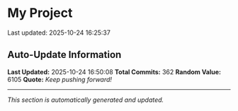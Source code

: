 # My Project


Last updated: 2025-10-24 16:25:37










































































































































































































































































































































































## Auto-Update Information

**Last Updated:** 2025-10-24 16:50:08
**Total Commits:** 362
**Random Value:** 6105
**Quote:** _Keep pushing forward!_

---
_This section is automatically generated and updated._